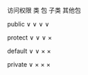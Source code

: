访问权限   类   包  子类  其他包

public     ∨   ∨   ∨     ∨

protect    ∨   ∨   ∨     ×

default    ∨   ∨   ×     ×

private    ∨   ×   ×     ×
